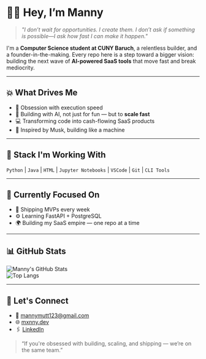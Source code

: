 # 👋🏽 Hey, I’m Manny

> *"I don’t wait for opportunities. I create them. I don’t ask if something is possible—I ask how fast I can make it happen."*

I'm a **Computer Science student at CUNY Baruch**, a relentless builder, and a founder-in-the-making. Every repo here is a step toward a bigger vision: building the next wave of **AI-powered SaaS tools** that move fast and break mediocrity.

---

## 💥 What Drives Me

- 🚨 Obsession with execution speed
- 🤖 Building with AI, not just for fun — but to **scale fast**
- 💻 Transforming code into cash-flowing SaaS products
- 🚀 Inspired by Musk, building like a machine

---

## 🔧 Stack I'm Working With

`Python` | `Java` | `HTML` | `Jupyter Notebooks` | `VSCode` | `Git` | `CLI Tools`

---

## 🧠 Currently Focused On

- 🔨 Shipping MVPs every week
- ⚙️ Learning FastAPI + PostgreSQL
- 🌍 Building my SaaS empire — one repo at a time

---

## 📊 GitHub Stats

![Manny's GitHub Stats](https://github-readme-stats.vercel.app/api?username=mxnnydev&show_icons=true&theme=github_dark&hide_border=true)  
![Top Langs](https://github-readme-stats.vercel.app/api/top-langs/?username=mxnnydev&layout=compact&theme=github_dark&hide_border=true)  

---

## 🔗 Let's Connect

- 📧 [mannymutt123@gmail.com](mailto:mannymutt123@gmail.com)
- 🌐 [mxnny.dev](https://mxnny.dev)
- 🖇️ [LinkedIn](https://www.linkedin.com/in/mxnnydev)

> “If you're obsessed with building, scaling, and shipping — we’re on the same team.”
